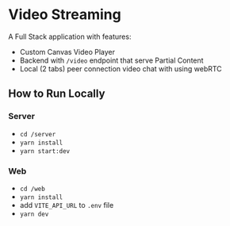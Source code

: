 # Video Streaming

A Full Stack application with features:

- Custom Canvas Video Player
- Backend with `/video` endpoint that serve Partial Content
- Local (2 tabs) peer connection video chat with using webRTC

## How to Run Locally

### Server

- `cd /server`
- `yarn install`
- `yarn start:dev`

### Web

- `cd /web`
- `yarn install`
- add `VITE_API_URL` to `.env` file
- `yarn dev`

